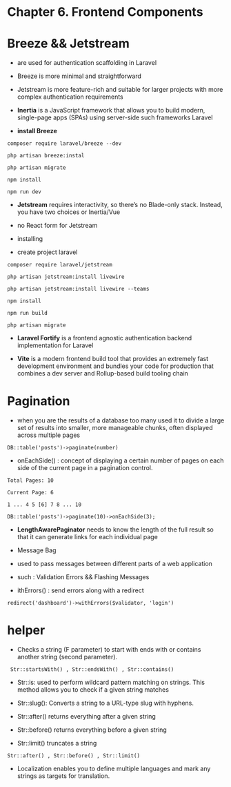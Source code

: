 # Chapter 6. Frontend Components
 
# Breeze && Jetstream
* are used for authentication scaffolding in Laravel
* Breeze is more minimal and straightforward 
* Jetstream is more feature-rich and suitable for larger projects with more complex authentication requirements

* **Inertia**  is a JavaScript framework that allows you to build modern, single-page apps (SPAs) using server-side such frameworks Laravel
 

* **install Breeze**

```
composer require laravel/breeze --dev

php artisan breeze:instal

php artisan migrate

npm install

npm run dev

```

* **Jetstream** requires interactivity, so there’s no
Blade-only stack. Instead, you have two choices or Inertia/Vue 
* no React form for Jetstream

* installing 
* create project laravel

```
composer require laravel/jetstream

php artisan jetstream:install livewire

php artisan jetstream:install livewire --teams

npm install

npm run build

php artisan migrate
```

* **Laravel Fortify** is a frontend agnostic authentication backend implementation for Laravel

* **Vite** is a modern frontend build tool that provides an extremely fast development environment and bundles your code for production that combines a dev
server and Rollup-based build tooling chain
# Pagination
* when you are  the results of a database too many used it to divide a large set of results into smaller, more manageable chunks, often displayed across multiple pages

```
DB::table('posts')->paginate(number) 
```
* onEachSide() : concept of displaying a certain number of pages on each side of the current page in a pagination control.
```
Total Pages: 10

Current Page: 6

1 ... 4 5 [6] 7 8 ... 10

DB::table('posts')->paginate(10)->onEachSide(3);

```
* **LengthAwarePaginator** needs to know the length of the full result so
that it can generate links for each individual page

* Message Bag
* used to pass messages between different parts of a web application
* such : Validation Errors && Flashing Messages
* ithErrors() : send errors along with a redirect
```
redirect('dashboard')->withErrors($validator, 'login')
```

# helper 

* Checks a string (F parameter) to start with ends with or contains another string (second parameter).
```
 Str::startsWith() , Str::endsWith() , Str::contains()
```
* Str::is: used to perform wildcard pattern matching on strings. This method allows you to check if a given string matches 

* Str::slug(): Converts a string to a URL-type slug with hyphens.

* Str::after() returns everything after a given string
* Str::before() returns everything before a given string 
* Str::limit() truncates a string
```
Str::after() , Str::before() , Str::limit()
```
* Localization enables you to define multiple languages and mark any strings as targets for translation.

